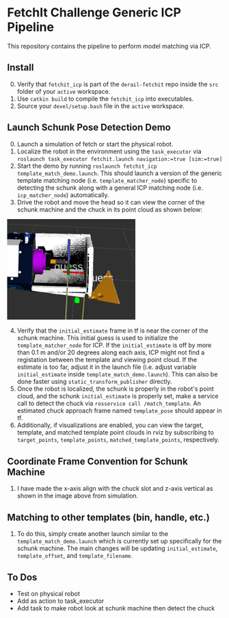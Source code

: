 # FetchIt Challenge Generic ICP Pipeline

This repository contains the pipeline to perform model matching via ICP.

## Install
0. Verify that `fetchit_icp` is part of the `derail-fetchit` repo inside the `src` folder
of your `active` workspace.
1. Use `catkin build` to compile the `fetchit_icp` into executables.
2. Source your `devel/setup.bash` file in the `active` workspace.

## Launch Schunk Pose Detection Demo
0. Launch a simulation of fetch or start the physical robot.
1. Localize the robot in the environment using the `task_executor` via `roslaunch task_executor fetchit.launch navigation:=true [sim:=true]`
2. Start the demo by running `roslaunch fetchit_icp template_match_demo.launch`. This should
launch a version of the generic template matching node (i.e. `template_matcher_node`) specific to detecting the schunk along with a general ICP matching node (i.e. `icp_matcher_node`) automatically.
3. Drive the robot and move the head so it can view the corner of the schunk machine and the chuck in its point cloud as shown below:
<img src="./img/schunk.png" alt="Simulated Chuck Pose Coordinate frame." width="300">

4. Verify that the `initial_estimate` frame in tf is near the corner of the schunk machine. This initial guess is used to initialize the `template_matcher_node` for ICP. If the `initial_estimate` is off by more than 0.1 m and/or 20 degrees along each axis, ICP might not find a registation between the template and viewing point cloud. If the estimate is too far, adjust it in the launch file (i.e. adjust variable `initial_estimate` inside `template_match_demo.launch`). This can also be done faster using `static_transform_publisher` directly.
5. Once the robot is localized, the schunk is properly in the robot's point cloud, and the schunk `initial_estimate` is properly set, make a service call to detect the chuck via `rosservice call /match_template`. An estimated chuck approach frame named `template_pose` should appear in tf.
6. Additionally, if visualizations are enabled, you can view the target, template, and matched template point clouds in rviz by subscribing to `target_points`, `template_points`, `matched_template_points`, respectively.

## Coordinate Frame Convention for Schunk Machine
1. I have made the x-axis align with the chuck slot and z-axis
vertical as shown in the image above from simulation.

## Matching to other templates (bin, handle, etc.)
1. To do this, simply create another launch similar to the `template_match_demo.launch` which is currently set up specifically for the schunk machine. The main changes will be updating `initial_estimate`, `template_offset`, and `template_filename`.

## To Dos
- Test on physical robot
- Add as action to task_executor
- Add task to make robot look at schunk machine then detect the chuck
